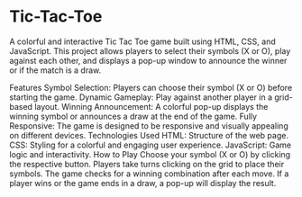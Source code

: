 # Tic-Tac-Toe
A colorful and interactive Tic Tac Toe game built using HTML, CSS, and JavaScript. This project allows players to select their symbols (X or O), play against each other, and displays a pop-up window to announce the winner or if the match is a draw.

Features
Symbol Selection: Players can choose their symbol (X or O) before starting the game.
Dynamic Gameplay: Play against another player in a grid-based layout.
Winning Announcement: A colorful pop-up displays the winning symbol or announces a draw at the end of the game.
Fully Responsive: The game is designed to be responsive and visually appealing on different devices.
Technologies Used
HTML: Structure of the web page.
CSS: Styling for a colorful and engaging user experience.
JavaScript: Game logic and interactivity.
How to Play
Choose your symbol (X or O) by clicking the respective button.
Players take turns clicking on the grid to place their symbols.
The game checks for a winning combination after each move.
If a player wins or the game ends in a draw, a pop-up will display the result.
